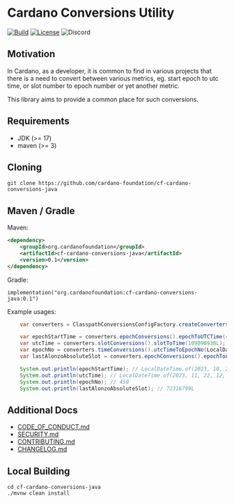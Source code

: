 # Cardano Conversions Utility

[![Build](https://github.com/cardano-foundation/cf-cardano-conversions-java/actions/workflows/tests.yaml/badge.svg)](https://github.com/cardano-foundation/cf-cardano-conversions-java/actions/workflows/tests.yaml)
[![License](https://img.shields.io:/github/license/cardano-foundation/cf-cardano-conversions-java?label=license)](https://github.com/cardano-foundation/cf-cardano-conversions-java/blob/master/LICENSE)
![Discord](https://img.shields.io/discord/1022471509173882950)

## Motivation

In Cardano, as a developer, it is common to find in various projects that there is a need to convert between various metrics, eg. start epoch to utc time, or slot number to epoch number or yet another metric.

This library aims to provide a common place for such conversions.

## Requirements
- JDK (>= 17)
- maven (>= 3)

## Cloning
```shell
git clone https://github.com/cardano-foundation/cf-cardano-conversions-java
```

## Maven / Gradle
Maven:
```xml
<dependency>
    <groupId>org.cardanofoundation</groupId>
    <artifactId>cf-cardano-conversions-java</artifactId>
    <version>0.1</version>
</dependency>
```
Gradle:
```
implementation("org.cardanofoundation:cf-cardano-conversions-java:0.1")
```

Example usages:
```java
    var converters = ClasspathConversionsConfigFactory.createConverters(NetworkType.MAINNET);

    var epochStartTime = converters.epochConversions().epochToUTCTime(445, EpochOffset.START);
    var utcTime = converters.slotConversions().slotToTime(109090938L);
    var epochNo = converters.timeConversions().utcTimeToEpochNo(LocalDateTime.of(2023, 11, 22, 9, 48, 58));
    var lastAlonzoAbsoluteSlot = converters.epochConversions().epochToAbsoluteSlot(364, EpochOffset.END);

    System.out.println(epochStartTime); // LocalDateTime.of(2023, 10, 27, 21, 44, 51)
    System.out.println(utcTime); // LocalDateTime.of(2023, 11, 22, 12, 47, 9)
    System.out.println(epochNo); // 450
    System.out.println(lastAlonzoAbsoluteSlot); // 72316799L
```

## Additional Docs
- [CODE_OF_CONDUCT.md](CODE_OF_CONDUCT.md)
- [SECURITY.md](SECURITY.md)
- [CONTRIBUTING.md](CONTRIBUTING.md)
- [CHANGELOG.md](CHANGELOG.md)

## Local Building
```shell
cd cf-cardano-conversions-java
./mvnw clean install
```
